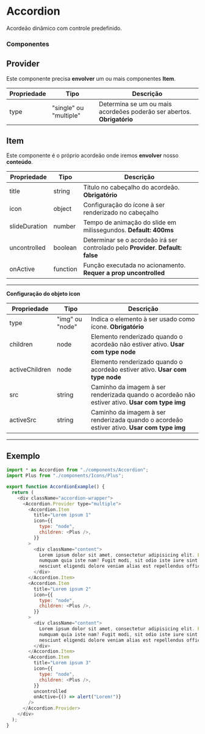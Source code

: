 # Accordion

Acordeão dinâmico com controle predefinido.

### Componentes

## Provider

Este componente precisa **envolver** um ou mais componentes **Item**.

| Propriedade | Tipo                   | Descrição                                                              |
| ----------- | ---------------------- | ---------------------------------------------------------------------- |
| type        | "single" ou "multiple" | Determina se um ou mais acordeões poderão ser abertos. **Obrigatório** |

## Item

Este componente é o próprio acordeão onde iremos **envolver** nosso **conteúdo**.

| Propriedade   | Tipo     | Descrição                                                                         |
| ------------- | -------- | --------------------------------------------------------------------------------- |
| title         | string   | Título no cabeçalho do acordeão. **Obrigatório**                                  |
| icon          | object   | Configuração do ícone à ser renderizado no cabeçalho                              |
| slideDuration | number   | Tempo de animação do slide em milissegundos. **Default: 400ms**                   |
| uncontrolled  | boolean  | Determinar se o acordeão irá ser controlado pelo **Provider**. **Default: false** |
| onActive      | function | Função executada no acionamento. **Requer a prop uncontrolled**                   |

---

**Configuração do objeto icon**

| Propriedade    | Tipo            | Descrição                                                                                      |
| -------------- | --------------- | ---------------------------------------------------------------------------------------------- |
| type           | "img" ou "node" | Indica o elemento à ser usado como ícone. **Obrigatório**                                      |
| children       | node            | Elemento renderizado quando o acordeão não estiver ativo. **Usar com type node**               |
| activeChildren | node            | Elemento renderizado quando o acordeão estiver ativo. **Usar com type node**                   |
| src            | string          | Caminho da imagem à ser renderizada quando o acordeão não estiver ativo. **Usar com type img** |
| activeSrc      | string          | Caminho da imagem à ser renderizada quando o acordeão estiver ativo. **Usar com type img**     |

---

## Exemplo

```js
import * as Accordion from "./components/Accordion";
import Plus from "./components/Icons/Plus";

export function AccordionExample() {
  return (
    <div className="accordion-wrapper">
      <Accordion.Provider type="multiple">
        <Accordion.Item
          title="Lorem ipsum 1"
          icon={{
            type: "node",
            children: <Plus />,
          }}
        >
          <div className="content">
            Lorem ipsum dolor sit amet, consectetur adipisicing elit. Excepturi
            numquam quia iste nam? Fugit modi, sit odio iste iure sint sequi
            nesciunt eligendi dolore veniam alias est repellendus officia rem.
          </div>
        </Accordion.Item>
        <Accordion.Item
          title="Lorem ipsum 2"
          icon={{
            type: "node",
            children: <Plus />,
          }}
        >
          <div className="content">
            Lorem ipsum dolor sit amet, consectetur adipisicing elit. Excepturi
            numquam quia iste nam? Fugit modi, sit odio iste iure sint sequi
            nesciunt eligendi dolore veniam alias est repellendus officia rem.
          </div>
        </Accordion.Item>
        <Accordion.Item
          title="Lorem ipsum 3"
          icon={{
            type: "node",
            children: <Plus />,
          }}
          uncontrolled
          onActive={() => alert("Lorem!")}
        />
      </Accordion.Provider>
    </div>
  );
}
```
